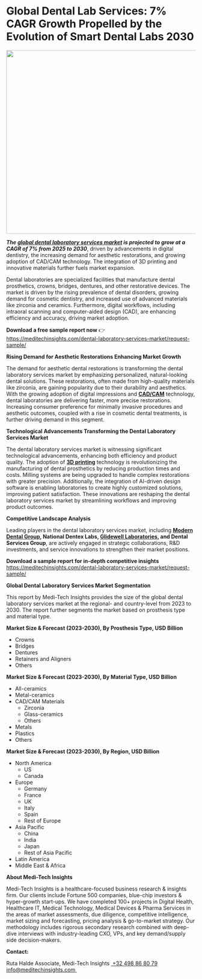 <H1> Global Dental Lab Services: 7% CAGR Growth Propelled by the Evolution of Smart Dental Labs 2030 </H1>
<img class="alignnone size-full wp-image-1523" src="http://dailyinvestorhub.com/wp-content/uploads/2025/03/Dental-Laboratory-Services-Market.png" alt="" width="862" height="488" />

<strong><em>The </em></strong><a href="https://meditechinsights.com/dental-laboratory-services-market/"><strong><em>global dental laboratory services market</em></strong></a><strong><em> is projected to grow at a CAGR of 7% from 2025 to 2030</em></strong>, driven by advancements in digital dentistry, the increasing demand for aesthetic restorations, and growing adoption of CAD/CAM technology. The integration of 3D printing and innovative materials further fuels market expansion.

Dental laboratories are specialized facilities that manufacture dental prosthetics, crowns, bridges, dentures, and other restorative devices. The market is driven by the rising prevalence of dental disorders, growing demand for cosmetic dentistry, and increased use of advanced materials like zirconia and ceramics. Furthermore, digital workflows, including intraoral scanning and computer-aided design (CAD), are enhancing efficiency and accuracy, driving market adoption.

<strong>Download a free sample report now</strong> 👉
<a href="https://meditechinsights.com/dental-laboratory-services-market/request-sample/">https://meditechinsights.com/dental-laboratory-services-market/request-sample/</a>

<strong>Rising Demand for Aesthetic Restorations Enhancing Market Growth</strong>

The demand for aesthetic dental restorations is transforming the dental laboratory services market by emphasizing personalized, natural-looking dental solutions. These restorations, often made from high-quality materials like zirconia, are gaining popularity due to their durability and aesthetics. With the growing adoption of digital impressions and <a href="https://meditechinsights.com/dental-cad-cam-market/"><strong>CAD/CAM</strong></a> technology, dental laboratories are delivering faster, more precise restorations. Increasing consumer preference for minimally invasive procedures and aesthetic outcomes, coupled with a rise in cosmetic dental treatments, is further driving demand in this segment.

<strong>Technological Advancements Transforming the Dental Laboratory Services Market</strong>

The dental laboratory services market is witnessing significant technological advancements, enhancing both efficiency and product quality. The adoption of <a href="https://meditechinsights.com/dental-3d-printing-market/"><strong>3D printing</strong></a> technology is revolutionizing the manufacturing of dental prosthetics by reducing production times and costs. Milling systems are being upgraded to handle complex restorations with greater precision. Additionally, the integration of AI-driven design software is enabling laboratories to create highly customized solutions, improving patient satisfaction. These innovations are reshaping the dental laboratory services market by streamlining workflows and improving product outcomes.

<strong>Competitive Landscape Analysis</strong>

Leading players in the dental laboratory services market, including <a href="https://www.moderndentalgp.com/"><strong>Modern Dental Group</strong></a><strong>, National Dentex Labs, </strong><a href="https://glidewelldental.com/"><strong>Glidewell Laboratories</strong></a><strong>, and Dental Services Group</strong>, are actively engaged in strategic collaborations, R&amp;D investments, and service innovations to strengthen their market positions.

<strong>Download a sample report for in-depth competitive insights</strong>
<a href="https://meditechinsights.com/dental-laboratory-services-market/request-sample/">https://meditechinsights.com/dental-laboratory-services-market/request-sample/</a>

<strong>Global Dental Laboratory Services Market Segmentation</strong>

This report by Medi-Tech Insights provides the size of the global dental laboratory services market at the regional- and country-level from 2023 to 2030. The report further segments the market based on prosthesis type and material type.

<strong>Market Size &amp; Forecast (2023-2030), By Prosthesis Type, USD Billion</strong>
<ul>
 	<li>Crowns</li>
 	<li>Bridges</li>
 	<li>Dentures</li>
 	<li>Retainers and Aligners</li>
 	<li>Others</li>
</ul>
<strong>Market Size &amp; Forecast (2023-2030), By Material Type, USD Billion</strong>
<ul>
 	<li>All-ceramics</li>
 	<li>Metal-ceramics</li>
 	<li>CAD/CAM Materials
<ul>
 	<li>Zirconia</li>
 	<li>Glass-ceramics</li>
 	<li>Others</li>
</ul>
</li>
 	<li>Metals</li>
 	<li>Plastics</li>
 	<li>Others</li>
</ul>
<strong>Market Size &amp; Forecast (2023-2030), By Region, USD Billion</strong>
<ul>
 	<li>North America
<ul>
 	<li>US</li>
 	<li>Canada</li>
</ul>
</li>
 	<li>Europe
<ul>
 	<li>Germany</li>
 	<li>France</li>
 	<li>UK</li>
 	<li>Italy</li>
 	<li>Spain</li>
 	<li>Rest of Europe</li>
</ul>
</li>
 	<li>Asia Pacific
<ul>
 	<li>China</li>
 	<li>India</li>
 	<li>Japan</li>
 	<li>Rest of Asia Pacific</li>
</ul>
</li>
 	<li>Latin America</li>
 	<li>Middle East &amp; Africa</li>
</ul>
<strong>About Medi-Tech Insights</strong>

Medi-Tech Insights is a healthcare-focused business research &amp; insights firm. Our clients include Fortune 500 companies, blue-chip investors &amp; hyper-growth start-ups. We have completed 100+ projects in Digital Health, Healthcare IT, Medical Technology, Medical Devices &amp; Pharma Services in the areas of market assessments, due diligence, competitive intelligence, market sizing and forecasting, pricing analysis &amp; go-to-market strategy. Our methodology includes rigorous secondary research combined with deep-dive interviews with industry-leading CXO, VPs, and key demand/supply side decision-makers.

<strong>Contact:</strong>

Ruta Halde
Associate, Medi-Tech Insights
<u> +32 498 86 80 79
</u><a href="mailto:info@meditechinsights.com">info@meditechinsights.com</a><u> </u>
